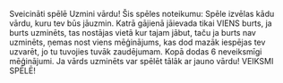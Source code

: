 Sveicināti spēlē Uzmini vārdu!
Šis spēles noteikumu:
Spēle izvēlas kādu vārdu, kuru tev būs jāuzmin. Katrā gājienā jāievada tikai VIENS burts, ja burts uzminēts, tas nostājas vietā kur tajam jābut, taču ja burts nav uzminēts, ņemas nost viens mēģinājums, kas dod mazāk iespējas tev uzvarēt, jo tu tuvojies tuvāk zaudējumam. Kopā dodas 6 neveiksmīgi mēģinājumi. Ja vārds uzminēts var spēlēt tālāk ar jauno vārdu!
VEIKSMI SPĒLĒ!
